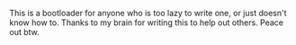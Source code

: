 This is a bootloader for anyone who is too lazy to write one, or just doesn't know how to.
Thanks to my brain for writing this to help out others.
Peace out btw.
